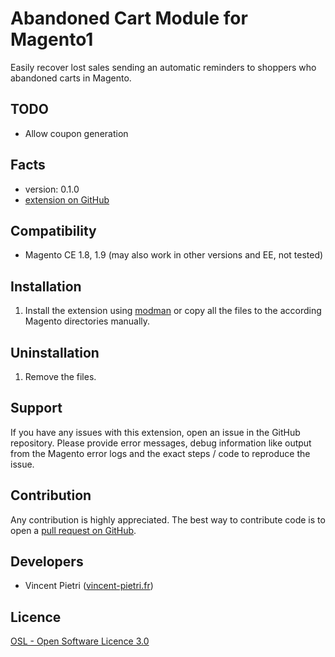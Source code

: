 Abandoned Cart Module for Magento1
=====================

Easily recover lost sales sending an automatic reminders to shoppers who abandoned carts in Magento.

TODO
-----
- Allow coupon generation

Facts
-----
- version: 0.1.0
- [extension on GitHub](https://github.com/vpietri/ADM_AbandonedCart)

Compatibility
-------------
- Magento CE 1.8, 1.9 (may also work in other versions and EE, not tested)

Installation
------------
1. Install the extension using [modman](https://github.com/colinmollenhour/modman) or copy all the
files to the according Magento directories manually.

Uninstallation
--------------
1. Remove the files.


Support
-------
If you have any issues with this extension, open an issue in the GitHub
repository. Please provide error messages, debug information like output
from the Magento error logs and the exact steps / code to reproduce the
issue.

Contribution
------------
Any contribution is highly appreciated. The best way to contribute code is to
open a [pull request on GitHub](https://help.github.com/articles/using-pull-requests).

Developers
---------
* Vincent Pietri ([vincent-pietri.fr](http://www.vincent-pietri.fr))

Licence
-------
[OSL - Open Software Licence 3.0](http://opensource.org/licenses/osl-3.0.php)
